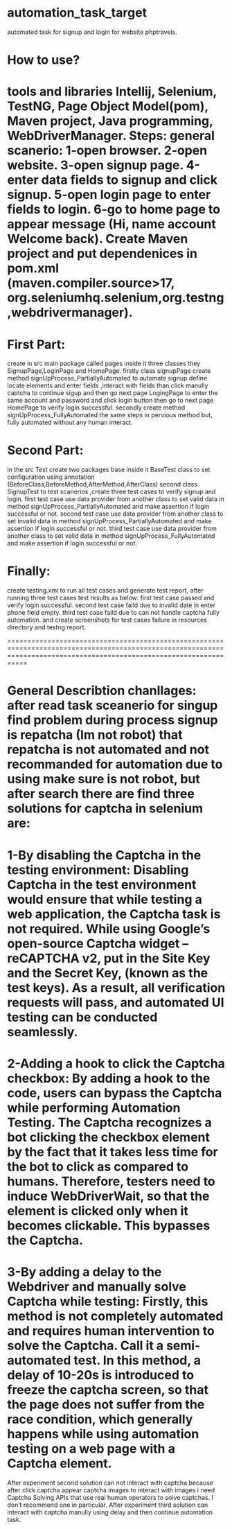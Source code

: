 # automation_task_target
automated task for signup and login for website phptravels.

# How to use?  
tools and libraries
 Intellij,
 Selenium,
 TestNG,
 Page Object Model(pom),
 Maven project,
 Java programming,
 WebDriverManager.
 Steps:
 general scanerio: 
 1-open browser.
 2-open website.
 3-open signup page.
 4-enter data fields to signup and click signup.
 5-open login page to enter fields to login.
 6-go to home page to appear message (Hi, name account Welcome back).
Create Maven project and put dependenices in pom.xml (maven.compiler.source>17, org.seleniumhq.selenium,org.testng,webdrivermanager).
=======================================================================================================================================================================
# First Part:
create in src main package called pages inside it three classes they SignupPage,LoginPage and HomePage.
firstly class signupPage create method signUpProcess_PartiallyAutomated to automate signup define locate elements and enter fields ,interact with fields than click manully captcha to continue sigup and then go next page LogingPage to enter  the same account and password  and  click login button then go to next page HomePage
to verify login successful.
secondly create method signUpProcess_FullyAutomated the same steps in pervious method but, fully automated without any human interact.

# Second Part:
in the src Test create two packages base inside it BaseTest class to set configuration using annotation (BeforeClass,BeforeMethod,AfterMethod,AfterClass)
second class SignupTest to test scanerios ,create three test cases to verify signup and login.
first test case use data provider from another class  to set valid data in method signUpProcess_PartiallyAutomated and make assertion if login successful or not.
second test case  use data provider from another class  to set invalid data in method signUpProcess_PartiallyAutomated and make assertion if login successful or not.
third test case  use data provider from another class  to set valid data in method signUpProcess_FullyAutomated  and make assertion if login successful or not.

# Finally:
create testing.xml to run all test cases and generate test report, after running three test cases test results as below:
first test case passed and verify login successful.
second test case faild due to invalid date in enter phone field empty.
third test case faild due to can not handle captcha fully automation.
and create screenshots for test cases failure in resources directory and testng report.

=======================================================================================================================================================================

# General Describtion chanllages: after read task  sceanerio for singup find problem during process signup is repatcha (Im not robot) that repatcha is not automated and not recommanded for automation due to using make sure is not robot, but after search  there are find three solutions for captcha in selenium are:
 1-By disabling the Captcha in the testing environment:
 Disabling Captcha in the test environment would ensure that while testing a web application, the Captcha task is not required. While using Google’s open-source Captcha widget – reCAPTCHA v2, put in the Site Key and the Secret Key, (known as the test keys).  As a result, all verification requests will pass, and automated UI testing can be conducted seamlessly.
 =====================================================================================================================================================================
 2-Adding a hook to click the Captcha checkbox:
 By adding a hook to the code, users can bypass the Captcha while performing Automation Testing. The Captcha recognizes a bot clicking the checkbox element by the fact that it takes less time for the bot to click as compared to humans. Therefore, testers need to induce WebDriverWait, so that the element is clicked only when it becomes clickable. This bypasses the Captcha.
=======================================================================================================================================================================
 3-By adding a delay to the Webdriver and manually solve Captcha while testing:
 Firstly, this method is not completely automated and requires human intervention to solve the Captcha. Call it a semi-automated test. 
In this method, a delay of 10-20s is introduced to freeze the captcha screen, so that the page does not suffer from the race condition, which generally happens while using automation testing on a web page with a Captcha element.
======================================================================================================================================================================
After experiment second solution can  not interact with captcha because after click captcha appear captcha images to interact with images i need Captcha Solving APIs that use real human operators to solve captchas.  I don’t recommend one in particular.
After experiment third solution can interact with captcha manully using delay and then continue automation task.



